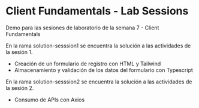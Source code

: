 # Client Fundamentals - Lab Sessions

Demo para las sesiones de laboratorio de la semana 7 - Client Fundamentals

En la rama solution-sesssion1 se encuentra la solución a las actividades de la sesión 1.

+ Creación de un formulario de registro con HTML y Tailwind
+ Almacenamiento y validación de los datos del formulario con Typescript

En la rama solution-sesssion2 se encuentra la solución a las actividades de la sesión 2.

+ Consumo de APIs con Axios
